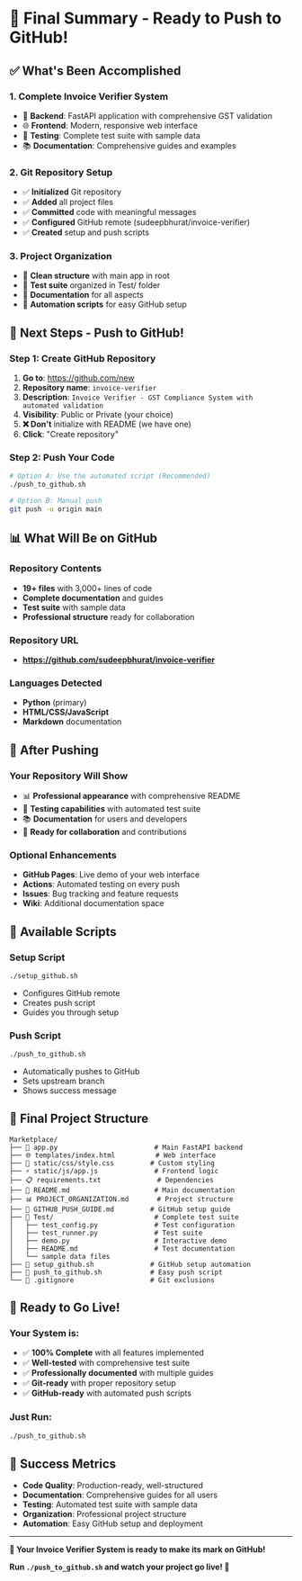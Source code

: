 # 🎉 Final Summary - Ready to Push to GitHub!

## ✅ What's Been Accomplished

### **1. Complete Invoice Verifier System**
- 🐍 **Backend**: FastAPI application with comprehensive GST validation
- 🌐 **Frontend**: Modern, responsive web interface
- 🧪 **Testing**: Complete test suite with sample data
- 📚 **Documentation**: Comprehensive guides and examples

### **2. Git Repository Setup**
- ✅ **Initialized** Git repository
- ✅ **Added** all project files
- ✅ **Committed** code with meaningful messages
- ✅ **Configured** GitHub remote (sudeepbhurat/invoice-verifier)
- ✅ **Created** setup and push scripts

### **3. Project Organization**
- 📁 **Clean structure** with main app in root
- 🧪 **Test suite** organized in Test/ folder
- 📖 **Documentation** for all aspects
- 🔧 **Automation scripts** for easy GitHub setup

## 🚀 Next Steps - Push to GitHub!

### **Step 1: Create GitHub Repository**
1. **Go to**: https://github.com/new
2. **Repository name**: `invoice-verifier`
3. **Description**: `Invoice Verifier - GST Compliance System with automated validation`
4. **Visibility**: Public or Private (your choice)
5. **❌ Don't** initialize with README (we have one)
6. **Click**: "Create repository"

### **Step 2: Push Your Code**
```bash
# Option A: Use the automated script (Recommended)
./push_to_github.sh

# Option B: Manual push
git push -u origin main
```

## 📊 What Will Be on GitHub

### **Repository Contents**
- **19+ files** with 3,000+ lines of code
- **Complete documentation** and guides
- **Test suite** with sample data
- **Professional structure** ready for collaboration

### **Repository URL**
- **https://github.com/sudeepbhurat/invoice-verifier**

### **Languages Detected**
- **Python** (primary)
- **HTML/CSS/JavaScript**
- **Markdown** documentation

## 🎯 After Pushing

### **Your Repository Will Show**
- 📊 **Professional appearance** with comprehensive README
- 🧪 **Testing capabilities** with automated test suite
- 📚 **Documentation** for users and developers
- 🚀 **Ready for collaboration** and contributions

### **Optional Enhancements**
- **GitHub Pages**: Live demo of your web interface
- **Actions**: Automated testing on every push
- **Issues**: Bug tracking and feature requests
- **Wiki**: Additional documentation space

## 🔧 Available Scripts

### **Setup Script**
```bash
./setup_github.sh
```
- Configures GitHub remote
- Creates push script
- Guides you through setup

### **Push Script**
```bash
./push_to_github.sh
```
- Automatically pushes to GitHub
- Sets upstream branch
- Shows success message

## 📁 Final Project Structure

```
Marketplace/
├── 🐍 app.py                        # Main FastAPI backend
├── 🌐 templates/index.html          # Web interface
├── 🎨 static/css/style.css         # Custom styling
├── ⚡ static/js/app.js              # Frontend logic
├── 📋 requirements.txt              # Dependencies
├── 📖 README.md                     # Main documentation
├── 📊 PROJECT_ORGANIZATION.md       # Project structure
├── 🚀 GITHUB_PUSH_GUIDE.md         # GitHub setup guide
├── 🧪 Test/                         # Complete test suite
│   ├── test_config.py              # Test configuration
│   ├── test_runner.py              # Test suite
│   ├── demo.py                     # Interactive demo
│   ├── README.md                   # Test documentation
│   └── sample data files
├── 🔧 setup_github.sh              # GitHub setup automation
├── 🚀 push_to_github.sh            # Easy push script
└── 💾 .gitignore                   # Git exclusions
```

## 🎉 Ready to Go Live!

### **Your System is:**
- ✅ **100% Complete** with all features implemented
- ✅ **Well-tested** with comprehensive test suite
- ✅ **Professionally documented** with multiple guides
- ✅ **Git-ready** with proper repository setup
- ✅ **GitHub-ready** with automated push scripts

### **Just Run:**
```bash
./push_to_github.sh
```

## 🌟 Success Metrics

- **Code Quality**: Production-ready, well-structured
- **Documentation**: Comprehensive guides for all users
- **Testing**: Automated test suite with sample data
- **Organization**: Professional project structure
- **Automation**: Easy GitHub setup and deployment

---

**🎯 Your Invoice Verifier System is ready to make its mark on GitHub!**

**Run `./push_to_github.sh` and watch your project go live! 🚀**
